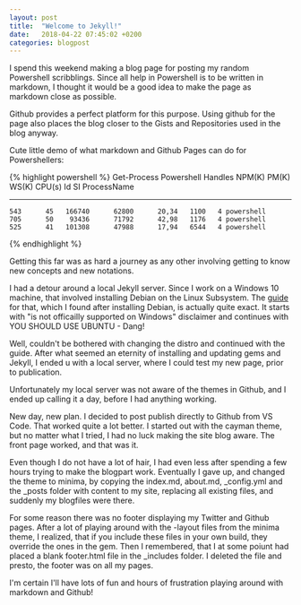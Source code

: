 ```yaml
---
layout: post
title:  "Welcome to Jekyll!"
date:   2018-04-22 07:45:02 +0200
categories: blogpost
---
```

I spend this weekend making a blog page for posting my random Powershell scribblings. Since all help in Powershell is to be written in markdown, I thought it would be a good idea to make the page as markdown close as possible.

Github provides a perfect platform for this purpose. Using github for the page also places the blog closer to the Gists and Repositories used in the blog anyway.

Cute little demo of what markdown and Github Pages can do for Powershellers:

{% highlight powershell %}
Get-Process Powershell
Handles  NPM(K)    PM(K)      WS(K)     CPU(s)     Id  SI ProcessName
-------  ------    -----      -----     ------     --  -- -----------
    543      45   166740      62800      20,34   1100   4 powershell
    705      50    93436      71792      42,98   1176   4 powershell
    525      41   101308      47988      17,94   6544   4 powershell
{% endhighlight %}

Getting this far was as hard a journey as any other involving getting to know new concepts and new notations.

I had a detour around a local Jekyll server. Since I work on a Windows 10 machine, that involved installing Debian on the Linux Subsystem. The [guide](https://jekyllrb.com/docs/windows/) for that, which I found after installing Debian, is actually quite exact. It starts with "is not officailly supported on Windows" disclaimer and continues with YOU SHOULD USE UBUNTU - Dang!

Well, couldn't be bothered with changing the distro and continued with the guide. After what seemed an eternity of installing and updating gems and Jekyll, I ended u with a local server, where I could test my new page, prior to publication.

Unfortunately my local server was not aware of the themes in Github, and I ended up calling it a day, before I had anything working.

New day, new plan. I decided to post publish directly to Github from VS Code. That worked quite a lot better. I started out with the cayman theme, but no matter what I tried, I had no luck making the site blog aware. The front page worked, and that was it.

Even though I do not have a lot of hair, I had even less after spending a few hours trying to make the blogpart work. Eventually I gave up, and changed the theme to minima, by copying the index.md, about.md, _config.yml and the _posts folder with content to my site, replacing all existing files, and suddenly my blogfiles were there.

For some reason there was no footer displaying my Twitter and Github pages. After a lot of playing around with the -layout files from the minima theme, I realized, that if you include these files in your own build, they override the ones in the gem. Then I remembered, that I at some poiunt had placed a blank footer.html file in the _includes folder. I deleted the file and presto, the footer was on all my pages.

I'm certain I'll have lots of fun and hours of frustration playing around with markdown and Github!
